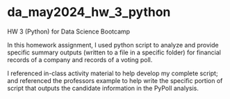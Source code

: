 # da_may2024_hw_3_python
HW 3 (Python) for Data Science Bootcamp

In this homework assignment, I used python script to analyze and provide specific summary outputs (written to a file in a specific folder) for financial records of a company and records of a voting poll. 

I referenced in-class activity material to help develop my complete script; and referenced the professors example to help write the specific portion of script that outputs the candidate information in the PyPoll analysis. 